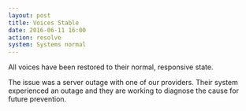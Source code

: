 ```yaml
---
layout: post
title: Voices Stable
date: 2016-06-11 16:00
action: resolve
system: Systems normal
---
```

All voices have been restored to their normal, responsive state.

The issue was a server outage with one of our providers. Their system experienced an outage and they are working to diagnose the cause for future prevention.
